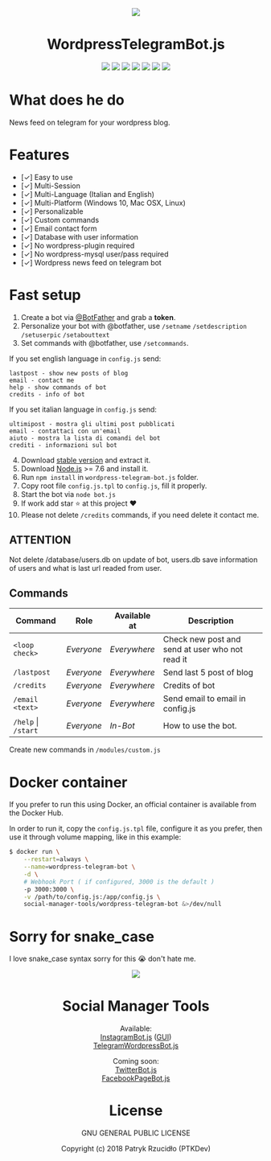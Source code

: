 <p align="center"><a href="https://wordpress-telegram-bot.js.ptkdev.io" alt="Screenshot"><img src="https://ptkdev.it/img/bot/wordpress-telegram-bot.js.png"></a></p>

<p align="center"><h1 align="center">WordpressTelegramBot.js</h1></p>

<p align="center"><a href="#" alt="License"><img src="https://img.shields.io/badge/license-GLPv3-brightgreen.svg"></a>
<a href="https://github.com/telegraf/telegraf" alt="powered by telegraf"><img src="https://img.shields.io/badge/powered%20by-telegraf-46aef7.svg"></a>
<a href="https://github.com/social-manager-tools/wordpress-telegram-bot.js/releases" alt="Version"><img src="https://img.shields.io/badge/version-v0.1-lightgrey.svg"></a>
<a href="http://t.me/smodatamentebot" alt="Try bot"><img src="https://img.shields.io/badge/try%20bot-smodatamente-blue.svg"></a>
<a href="https://slack.ptkdev.io" alt="Slack Chat"><img src="https://img.shields.io/badge/chat%20on-Slack-orange.svg"></a>
<a href="https://paypal.me/ptkdev" alt="Paypale Donate"><img src="https://img.shields.io/badge/donate-PayPal-red.svg"></a>
<a href="mailto:support@ptkdev.io" alt="Support: support@ptkdev.io"><img src="https://img.shields.io/badge/help-support@ptkdev.io-fbbc05.svg"></a></p>

# What does he do
News feed on telegram for your wordpress blog. 

# Features
* [✓] Easy to use
* [✓] Multi-Session
* [✓] Multi-Language (Italian and English)
* [✓] Multi-Platform (Windows 10, Mac OSX, Linux)
* [✓] Personalizable
* [✓] Custom commands
* [✓] Email contact form
* [✓] Database with user information
* [✓] No wordpress-plugin required
* [✓] No wordpress-mysql user/pass required
* [✓] Wordpress news feed on telegram bot

# Fast setup
1. Create a bot via [@BotFather](https://t.me/BotFather) and grab a **token**. 
2. Personalize your bot with @botfather, use `/setname` `/setdescription` `/setuserpic` `/setabouttext`
3. Set commands with @botfather, use `/setcommands`. 

If you set english language in `config.js` send:
```
lastpost - show new posts of blog
email - contact me
help - show commands of bot
credits - info of bot
```
If you set italian language in `config.js` send:
```
ultimipost - mostra gli ultimi post pubblicati
email - contattaci con un'email
aiuto - mostra la lista di comandi del bot
crediti - informazioni sul bot
```
4. Download [stable version](https://github.com/social-manager-tools/wordpress-telegram-bot.js/releases) and extract it.
5. Download [Node.js](https://nodejs.org/) >= 7.6 and install it.
6. Run `npm install` in `wordpress-telegram-bot.js` folder.
7. Copy root file `config.js.tpl` to `config.js`, fill it properly.
8. Start the bot via `node bot.js`
9. If work add star :star: at this project :heart:
10. Please not delete `/credits` commands, if you need delete it contact me.

## ATTENTION
Not delete /database/users.db on update of bot, users.db save information of users and what is last url readed from user.

## Commands
Command                 | Role       | Available at | Description
----------------------- | ---------- | ------------ | -----------------
`<loop check>`          | _Everyone_ | _Everywhere_ | Check new post and send at user who not read it
`/lastpost`             | _Everyone_ | _Everywhere_ | Send last 5 post of blog
`/credits`              | _Everyone_ | _Everywhere_ | Credits of bot
`/email <text>`         | _Everyone_ | _Everywhere_ | Send email to email in config.js
`/help` \| `/start`     | _Everyone_ | _In-Bot_     | How to use the bot.

Create new commands in `/modules/custom.js`

# Docker container

If you prefer to run this using Docker, an official container is available from the Docker Hub.

In order to run it, copy the `config.js.tpl` file, configure it as you prefer, then use it through volume mapping,
like in this example:

```sh
$ docker run \
    --restart=always \
    --name=wordpress-telegram-bot \
    -d \
    # Webhook Port ( if configured, 3000 is the default )
    -p 3000:3000 \
    -v /path/to/config.js:/app/config.js \
    social-manager-tools/wordpress-telegram-bot &>/dev/null
```

# Sorry for snake_case
I love snake_case syntax sorry for this :sob: don't hate me.

<p align="center"><a href="https://github.com/social-manager-tools" alt="Screenshot"><img src="https://ptkdev.it/img/bot/social-manager-tools.png"></a></p>
<p align="center"><h1 align="center">Social Manager Tools</h1></p>

<p align="center">Available:<br />
<a href="https://github.com/social-manager-tools/instagram-bot.js">InstagramBot.js</a> (<a href="https://github.com/social-manager-tools/instagram-bot-gui.js">GUI</a>)<br />
<a href="https://github.com/social-manager-tools/wordpress-telegram-bot.js">TelegramWordpressBot.js</a></p>

<p align="center">Coming soon:<br />
<a href="https://github.com/social-manager-tools/twitter-bot.js">TwitterBot.js</a><br />
<a href="https://github.com/social-manager-tools/facebookpage-bot.js">FacebookPageBot.js</a></p>

<p align="center"><h1 align="center">License</h1></p>

<p align="center">GNU GENERAL PUBLIC LICENSE</p>

<p align="center">Copyright (c) 2018 Patryk Rzucidło (PTKDev)</p>
